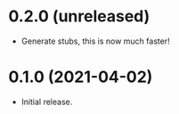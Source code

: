 0.2.0 (unreleased)
=====

- Generate stubs, this is now much faster!

0.1.0 (2021-04-02)
=====
* Initial release.

